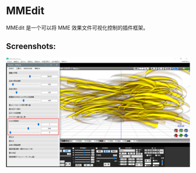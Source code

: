 # MMEdit
 MMEdit 是一个可以将 MME 效果文件可视化控制的插件框架。

## Screenshots:
![Sample1](./doc/Screenshots/Sample1.png)
